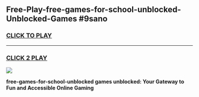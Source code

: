 
## Free-Play-free-games-for-school-unblocked-Unblocked-Games #9sano
<h3>
<a href="https://news.freeplayer.one?title=free-games-for-school-unblocked&ref=8M">CLICK TO PLAY</a></h3>
<hr>

<h3>
<a href="https://news.freeplayer.one?title=free-games-for-school-unblocked&ref=8M">CLICK 2 PLAY</a>
  
</h3>

<a href="https://news.freeplayer.one?title=free-games-for-school-unblocked&ref=8M"><img src="https://clearcache.store/games.png"></a>


**free-games-for-school-unblocked games unblocked: Your Gateway to Fun and Accessible Online Gaming**
